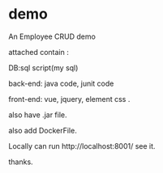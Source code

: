 # demo

An Employee CRUD demo

attached contain :

DB:sql script(my sql)

back-end: java code, junit code 

front-end: vue, jquery, element css .

also have .jar file.

also add DockerFile. 


Locally can run http://localhost:8001/ see it.

thanks.